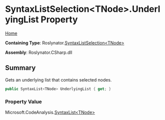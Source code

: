 # SyntaxListSelection\<TNode>\.UnderlyingList Property

[Home](../../../README.md)

**Containing Type**: Roslynator\.[SyntaxListSelection\<TNode>](../README.md)

**Assembly**: Roslynator\.CSharp\.dll

## Summary

Gets an underlying list that contains selected nodes\.

```csharp
public SyntaxList<TNode> UnderlyingList { get; }
```

### Property Value

Microsoft\.CodeAnalysis\.[SyntaxList\<TNode>](https://docs.microsoft.com/en-us/dotnet/api/microsoft.codeanalysis.syntaxlist-1)

